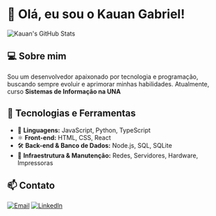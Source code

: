 # 👋 Olá, eu sou o Kauan Gabriel!

![Kauan's GitHub Stats](https://github-readme-stats.vercel.app/api?username=KauanBotz&show_icons=true&theme=radical)

## 💻 Sobre mim
Sou um desenvolvedor apaixonado por tecnologia e programação, buscando sempre evoluir e aprimorar minhas habilidades. Atualmente, curso **Sistemas de Informação na UNA**

## 🚀 Tecnologias e Ferramentas
- 🔹 **Linguagens:** JavaScript, Python, TypeScript
- ⚛️ **Front-end:** HTML, CSS, React
- 🛠 **Back-end & Banco de Dados:** Node.js, SQL, SQLite
- 🔧 **Infraestrutura & Manutenção:** Redes, Servidores, Hardware, Impressoras

## 📫 Contato
[![Email](https://img.shields.io/badge/Email-D14836?style=for-the-badge&logo=gmail&logoColor=white)](mailto:kauanclient@gmail.com)
[![LinkedIn](https://img.shields.io/badge/LinkedIn-0077B5?style=for-the-badge&logo=linkedin&logoColor=white)](https://linkedin.com/in/kauanvaaz)

